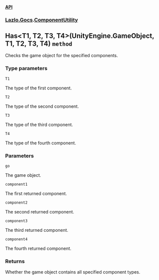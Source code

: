 #### [API](./API.md 'API')
### [Lazlo.Gocs](./API.md#Lazlo-Gocs 'Lazlo.Gocs').[ComponentUtility](./Lazlo-Gocs-ComponentUtility.md 'Lazlo.Gocs.ComponentUtility')
## Has&lt;T1, T2, T3, T4&gt;(UnityEngine.GameObject, T1, T2, T3, T4) `method`
Checks the game object for the specified components.
### Type parameters

<a name='Lazlo-Gocs-ComponentUtility-Has-T1-_T2-_T3-_T4-(UnityEngine-GameObject-_T1-_T2-_T3-_T4)-T1'></a>
`T1`

The type of the first component.

<a name='Lazlo-Gocs-ComponentUtility-Has-T1-_T2-_T3-_T4-(UnityEngine-GameObject-_T1-_T2-_T3-_T4)-T2'></a>
`T2`

The type of the second component.

<a name='Lazlo-Gocs-ComponentUtility-Has-T1-_T2-_T3-_T4-(UnityEngine-GameObject-_T1-_T2-_T3-_T4)-T3'></a>
`T3`

The type of the third component.

<a name='Lazlo-Gocs-ComponentUtility-Has-T1-_T2-_T3-_T4-(UnityEngine-GameObject-_T1-_T2-_T3-_T4)-T4'></a>
`T4`

The type of the fourth component.
### Parameters

<a name='Lazlo-Gocs-ComponentUtility-Has-T1-_T2-_T3-_T4-(UnityEngine-GameObject-_T1-_T2-_T3-_T4)-go'></a>
`go`

The game object.

<a name='Lazlo-Gocs-ComponentUtility-Has-T1-_T2-_T3-_T4-(UnityEngine-GameObject-_T1-_T2-_T3-_T4)-component1'></a>
`component1`

The first returned component.

<a name='Lazlo-Gocs-ComponentUtility-Has-T1-_T2-_T3-_T4-(UnityEngine-GameObject-_T1-_T2-_T3-_T4)-component2'></a>
`component2`

The second returned component.

<a name='Lazlo-Gocs-ComponentUtility-Has-T1-_T2-_T3-_T4-(UnityEngine-GameObject-_T1-_T2-_T3-_T4)-component3'></a>
`component3`

The third returned component.

<a name='Lazlo-Gocs-ComponentUtility-Has-T1-_T2-_T3-_T4-(UnityEngine-GameObject-_T1-_T2-_T3-_T4)-component4'></a>
`component4`

The fourth returned component.
### Returns
Whether the game object contains all specified component types.
